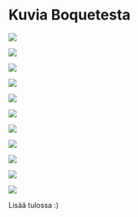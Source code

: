 # Kuvia Boquetesta


[![](1.jpg)](http://www.pitkonaarinparatiisi.info/1.jpg)

![](2.jpg)

![](3.jpg)

![](4.jpg)

![](5.jpg)

![](6.jpg)

![](7.jpg)

![](8.jpg)

![](9.jpg)

![](10.jpg)




![](IMG_6034.JPG)

Lisää tulossa :)
